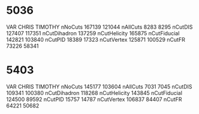 # 5036
VAR          CHRIS  TIMOTHY
nNoCuts      167139 121044
nAllCuts     8283   8295
nCutDIS      127407 117351
nCutDihadron 137259
nCutHelicity 165875
nCutFiducial 142821 103840
nCutPID      18389  17323
nCutVertex   125871 100529
nCutFR       73226  58341

# 5403
VAR          CHRIS  TIMOTHY
nNoCuts      145177 103604
nAllCuts     7031   7045
nCutDIS      109341 100380
nCutDihadron 118268
nCutHelicity 143845
nCutFiducial 124500 89592
nCutPID      15757  14787
nCutVertex   106837 84407
nCutFR       64221  50682

